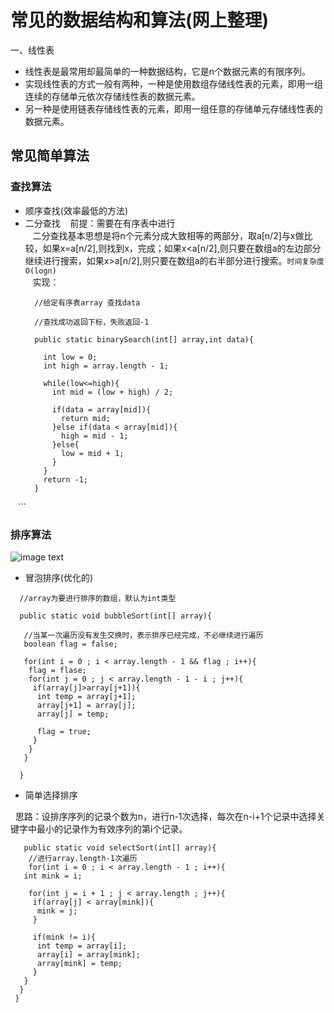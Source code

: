 # 常见的数据结构和算法(网上整理)

一、线性表  
- 线性表是最常用却最简单的一种数据结构，它是n个数据元素的有限序列。  
- 实现线性表的方式一般有两种，一种是使用数组存储线性表的元素，即用一组连续的存储单元依次存储线性表的数据元素。
- 另一种是使用链表存储线性表的元素，即用一组任意的存储单元存储线性表的数据元素。

## 常见简单算法

### 查找算法  
- 顺序查找(效率最低的方法)
- 二分查找
    前提：需要在有序表中进行  
    二分查找基本思想是将n个元素分成大致相等的两部分，取a[n/2]与x做比较，如果x=a[n/2],则找到x，完成；如果x<a[n/2],则只要在数组a的左边部分继续进行搜索，如果x>a[n/2],则只要在数组a的右半部分进行搜索。`时间复杂度O(logn)`  
    实现：  
    ```
      //给定有序表array 查找data  

      //查找成功返回下标，失败返回-1   

      public static binarySearch(int[] array,int data){
      
        int low = 0;
        int high = array.length - 1;

        while(low<=high){
          int mid = (low + high) / 2;

          if(data = array[mid]){
            return mid;
          }else if(data < array[mid]){
            high = mid - 1;
          }else{
            low = mid + 1;
          }
        }
        return -1;
      }
    
    ```
### 排序算法 
![image text](http://upload-images.jianshu.io/upload_images/2243690-da1c8b997a16c17c.png?imageMogr2/auto-orient/strip%7CimageView2/2)

- 冒泡排序(优化的)

```
  //array为要进行排序的数组，默认为int类型

  public static void bubbleSort(int[] array){
   
   //当某一次遍历没有发生交换时，表示排序已经完成，不必继续进行遍历
   boolean flag = false;
   
   for(int i = 0 ; i < array.length - 1 && flag ; i++){
    flag = flase;
    for(int j = 0 ; j < array.length - 1 - i ; j++){
     if(array[j]>array[j+1]){
      int temp = array[j+1];
      array[j+1] = array[j];
      array[j] = temp;
      
      flag = true;
     }
    }
   } 
   
  }
 ```
 
 - 简单选择排序
 
   思路：设排序序列的记录个数为n，进行n-1次选择，每次在n-i+1个记录中选择关键字中最小的记录作为有效序列的第i个记录。  
   ```
    public static void selectSort(int[] array){
     //进行array.length-1次遍历
     for(int i = 0 ; i < array.length - 1 ; i++){
      int mink = i;
      
       for(int j = i + 1 ; j < array.length ; j++){
        if(array[j] < array[mink]){
         mink = j;
        } 
       
        if(mink != i){
         int temp = array[i];
         array[i] = array[mink];
         array[mink] = temp;
        }
      }
     }
    }
    
  
   ```

    



